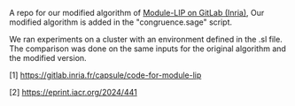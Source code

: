 A repo for our modified algorithm of [Module-LIP on GitLab (Inria)](https://gitlab.inria.fr/capsule/code-for-module-lip), Our modified algorithm is added in the "congruence.sage" script.
 
We ran experiments on a cluster with an environment defined in the .sl file. The comparison was done on the same inputs for the original algorithm and the modified version.


[1] https://gitlab.inria.fr/capsule/code-for-module-lip

[2] https://eprint.iacr.org/2024/441
